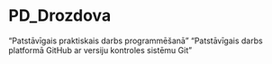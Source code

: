 # PD_Drozdova
“Patstāvīgais praktiskais darbs programmēšanā”
“Patstāvīgais darbs platformā GitHub ar versiju kontroles sistēmu Git”
